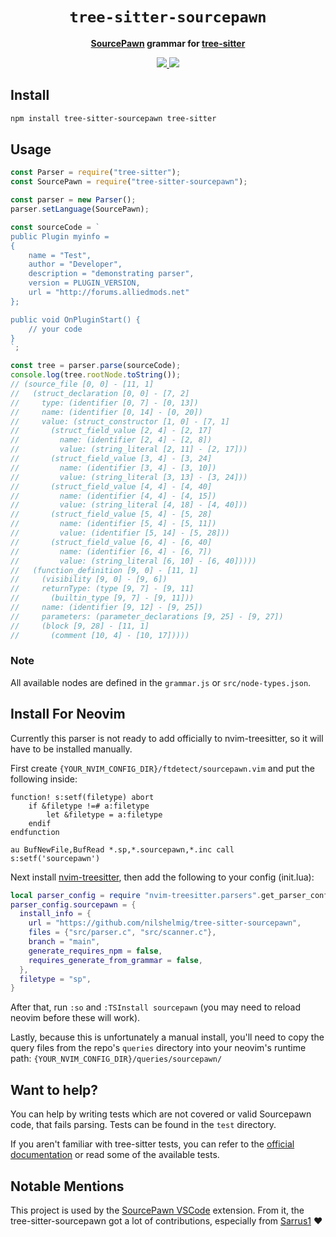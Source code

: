 <div align="center">
  <h1><code>tree-sitter-sourcepawn</code></h1>
  <p>
    <strong>
      <a href="https://github.com/alliedmodders/sourcepawn">SourcePawn</a> grammar for <a href="https://github.com/tree-sitter/tree-sitter">tree-sitter</a>
      </strong>
  </p>
  <p style="margin-bottom: 0.5ex;">
    <a href="https://www.npmjs.com/package/tree-sitter-sourcepawn"><img
        src="https://img.shields.io/npm/v/tree-sitter-sourcepawn"
        />
    </a>
    <a href="https://crates.io/crates/tree-sitter-sourcepawn"><img
        src="https://img.shields.io/crates/v/tree-sitter-sourcepawn"
        />
    </a>
  </p>
</div>

## Install

```bash
npm install tree-sitter-sourcepawn tree-sitter
```

## Usage

```javascript
const Parser = require("tree-sitter");
const SourcePawn = require("tree-sitter-sourcepawn");

const parser = new Parser();
parser.setLanguage(SourcePawn);

const sourceCode = `
public Plugin myinfo =
{
    name = "Test",
    author = "Developer",
    description = "demonstrating parser",
    version = PLUGIN_VERSION,
    url = "http://forums.alliedmods.net"
};

public void OnPluginStart() {
    // your code
}
`;

const tree = parser.parse(sourceCode);
console.log(tree.rootNode.toString());
// (source_file [0, 0] - [11, 1]
//   (struct_declaration [0, 0] - [7, 2]
//     type: (identifier [0, 7] - [0, 13])
//     name: (identifier [0, 14] - [0, 20])
//     value: (struct_constructor [1, 0] - [7, 1]
//       (struct_field_value [2, 4] - [2, 17]
//         name: (identifier [2, 4] - [2, 8])
//         value: (string_literal [2, 11] - [2, 17]))
//       (struct_field_value [3, 4] - [3, 24]
//         name: (identifier [3, 4] - [3, 10])
//         value: (string_literal [3, 13] - [3, 24]))
//       (struct_field_value [4, 4] - [4, 40]
//         name: (identifier [4, 4] - [4, 15])
//         value: (string_literal [4, 18] - [4, 40]))
//       (struct_field_value [5, 4] - [5, 28]
//         name: (identifier [5, 4] - [5, 11])
//         value: (identifier [5, 14] - [5, 28]))
//       (struct_field_value [6, 4] - [6, 40]
//         name: (identifier [6, 4] - [6, 7])
//         value: (string_literal [6, 10] - [6, 40]))))
//   (function_definition [9, 0] - [11, 1]
//     (visibility [9, 0] - [9, 6])
//     returnType: (type [9, 7] - [9, 11]
//       (builtin_type [9, 7] - [9, 11]))
//     name: (identifier [9, 12] - [9, 25])
//     parameters: (parameter_declarations [9, 25] - [9, 27])
//     (block [9, 28] - [11, 1]
//       (comment [10, 4] - [10, 17]))))
```

### Note

All available nodes are defined in the `grammar.js` or `src/node-types.json`.

## Install For Neovim

Currently this parser is not ready to add officially to nvim-treesitter, so it will have to be installed manually.

First create `{YOUR_NVIM_CONFIG_DIR}/ftdetect/sourcepawn.vim` and put the following inside:

```vim
function! s:setf(filetype) abort
    if &filetype !=# a:filetype
        let &filetype = a:filetype
    endif
endfunction

au BufNewFile,BufRead *.sp,*.sourcepawn,*.inc call s:setf('sourcepawn')
```

Next install [nvim-treesitter](https://github.com/nvim-treesitter/nvim-treesitter "nvim-treesitter"), then add the following to your config (init.lua):

```lua
local parser_config = require "nvim-treesitter.parsers".get_parser_configs()
parser_config.sourcepawn = {
  install_info = {
    url = "https://github.com/nilshelmig/tree-sitter-sourcepawn",
    files = {"src/parser.c", "src/scanner.c"},
    branch = "main",
    generate_requires_npm = false,
    requires_generate_from_grammar = false,
  },
  filetype = "sp",
}
```

After that, run `:so` and `:TSInstall sourcepawn` (you may need to reload neovim before these will work).

Lastly, because this is unfortunately a manual install, you\'ll need to copy the query files from the repo\'s `queries` directory into your neovim\'s runtime path: `{YOUR_NVIM_CONFIG_DIR}/queries/sourcepawn/`

## Want to help?

You can help by writing tests which are not covered or valid Sourcepawn code, that fails parsing. Tests can be found in the `test` directory.

If you aren't familiar with tree-sitter tests, you can refer to the [official documentation](https://tree-sitter.github.io/tree-sitter/creating-parsers#command-test) or read some of the available tests.

## Notable Mentions

This project is used by the [SourcePawn VSCode](https://github.com/Sarrus1/sourcepawn-vscode) extension. From it, the tree-sitter-sourcepawn got a lot of contributions, especially from [Sarrus1](https://github.com/Sarrus1) ❤️
